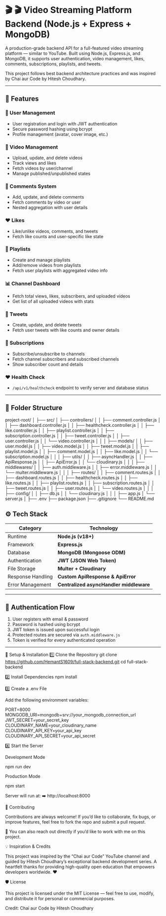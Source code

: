 # 🎬 🎬 Video Streaming Platform Backend (Node.js + Express + MongoDB)

A production-grade backend API for a full-featured video streaming platform — similar to YouTube.
Built using Node.js, Express.js, and MongoDB, it supports user authentication, video management, likes, comments, subscriptions, playlists, and tweets.

This project follows best backend architecture practices and was inspired by Chai aur Code
by Hitesh Choudhary.

---

## 🚀 Features

### 🔐 User Management

- User registration and login with JWT authentication
- Secure password hashing using bcrypt
- Profile management (avatar, cover image, etc.)

### 🎥 Video Management

- Upload, update, and delete videos
- Track views and likes
- Fetch videos by user/channel
- Manage published/unpublished states

### 💬 Comments System

- Add, update, and delete comments
- Fetch comments by video or user
- Nested aggregation with user details

### ❤️ Likes

- Like/unlike videos, comments, and tweets
- Fetch like counts and user-specific like state

### 📜 Playlists

- Create and manage playlists
- Add/remove videos from playlists
- Fetch user playlists with aggregated video info

### 📊 Channel Dashboard

- Fetch total views, likes, subscribers, and uploaded videos
- Get list of all uploaded videos with stats

### 🧵 Tweets

- Create, update, and delete tweets
- Fetch user tweets with like counts and owner details

### 👥 Subscriptions

- Subscribe/unsubscribe to channels
- Fetch channel subscribers and subscribed channels
- Show subscriber count and details

### ❤️ Health Check

- `/api/v1/healthcheck` endpoint to verify server and database status

---

## 🧩 Folder Structure

project-root/
│
├── src/
│ ├── controllers/
│ │ ├── comment.controller.js
│ │ ├── dashboard.controller.js
│ │ ├── healthcheck.controller.js
│ │ ├── like.controller.js
│ │ ├── playlist.controller.js
│ │ ├── subscription.controller.js
│ │ ├── tweet.controller.js
│ │ ├── user.controller.js
│ │ └── video.controller.js
│ │
│ ├── models/
│ │ ├── user.model.js
│ │ ├── video.model.js
│ │ ├── tweet.model.js
│ │ ├── playlist.model.js
│ │ ├── comment.model.js
│ │ ├── like.model.js
│ │ └── subscription.model.js
│ │
│ ├── utils/
│ │ ├── asyncHandler.js
│ │ ├── ApiResponse.js
│ │ ├── ApiError.js
│ │ └── cloudinary.js
│ │
│ ├── middlewares/
│ │ ├── auth.middleware.js
│ │ ├── error.middleware.js
│ │ └── multer.middleware.js
│ │
│ ├── routes/
│ │ ├── comment.routes.js
│ │ ├── dashboard.routes.js
│ │ ├── healthcheck.routes.js
│ │ ├── like.routes.js
│ │ ├── playlist.routes.js
│ │ ├── subscription.routes.js
│ │ ├── tweet.routes.js
│ │ ├── user.routes.js
│ │ └── video.routes.js
│ │
│ ├── config/
│ │ ├── db.js
│ │ └── cloudinary.js
│ │
│ ├── app.js
│ └── server.js
│
├── .env
├── package.json
├── .gitignore
└── README.md

## ⚙️ Tech Stack

| Category          | Technology                              |
| ----------------- | --------------------------------------- |
| Runtime           | **Node.js (v18+)**                      |
| Framework         | **Express.js**                          |
| Database          | **MongoDB (Mongoose ODM)**              |
| Authentication    | **JWT (JSON Web Token)**                |
| File Storage      | **Multer + Cloudinary**                 |
| Response Handling | **Custom ApiResponse & ApiError**       |
| Error Management  | **Centralized asyncHandler middleware** |

---

## 🔐 Authentication Flow

1. User registers with email & password
2. Password is hashed using bcrypt
3. JWT token is issued upon successful login
4. Protected routes are secured via `auth.middleware.js`
5. Token is verified for every authenticated operation

---

🧰 Setup & Installation
1️⃣ Clone the Repository
git clone https://github.com/HemantS1609/full-stack-backend.git
cd full-stack-backend

2️⃣ Install Dependencies
npm install

3️⃣ Create a .env File

Add the following environment variables:

PORT=8000
MONGODB_URI=mongodb+srv://your_mongodb_connection_url
JWT_SECRET=your_secret_key
CLOUDINARY_NAME=your_cloudinary_name
CLOUDINARY_API_KEY=your_api_key
CLOUDINARY_API_SECRET=your_api_secret

4️⃣ Start the Server

Development Mode

npm run dev

Production Mode

npm start

Server will run at:
➡️ http://localhost:8000

🤝 Contributing

Contributions are always welcome!
If you’d like to collaborate, fix bugs, or improve features, feel free to fork the repo and submit a pull request.

💬 You can also reach out directly if you’d like to work with me on this project.

💡 Inspiration & Credits

This project was inspired by the “Chai aur Code” YouTube channel and guided by Hitesh Choudhary’s exceptional backend development series.
A heartfelt thanks for providing high-quality open education that empowers developers worldwide. ❤️

🛡️ License

This project is licensed under the MIT License — feel free to use, modify, and distribute it for personal or commercial purposes.

Credit: Chai aur Code by Hitesh Choudhary
